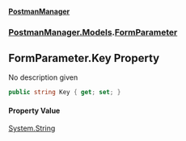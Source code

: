 #### [PostmanManager](PostmanManager.md 'PostmanManager')
### [PostmanManager.Models](PostmanManager.md#PostmanManager.Models 'PostmanManager.Models').[FormParameter](PostmanManager.md#PostmanManager.Models.FormParameter 'PostmanManager.Models.FormParameter')

## FormParameter.Key Property

No description given

```csharp
public string Key { get; set; }
```

#### Property Value
[System.String](https://docs.microsoft.com/en-us/dotnet/api/System.String 'System.String')